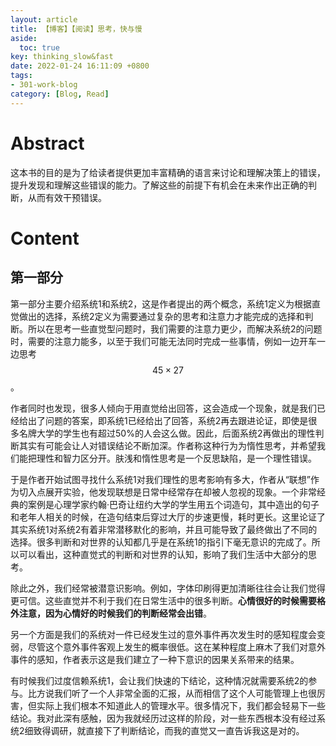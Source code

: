 ```yaml
---
layout: article
title: 【博客】【阅读】思考，快与慢
aside:
  toc: true
key: thinking_slow&fast
date: 2022-01-24 16:11:09 +0800
tags:
- 301-work-blog
category: [Blog, Read]
---
```


# Abstract

这本书的目的是为了给读者提供更加丰富精确的语言来讨论和理解决策上的错误，提升发现和理解这些错误的能力。了解这些的前提下有机会在未来作出正确的判断，从而有效干预错误。

# Content

## 第一部分

第一部分主要介绍系统1和系统2，这是作者提出的两个概念，系统1定义为根据直觉做出的选择，系统2定义为需要通过复杂的思考和注意力才能完成的选择和判断。所以在思考一些直觉型问题时，我们需要的注意力更少，而解决系统2的问题时，需要的注意力能多，以至于我们可能无法同时完成一些事情，例如一边开车一边思考$$45 \times 27$$。

作者同时也发现，很多人倾向于用直觉给出回答，这会造成一个现象，就是我们已经给出了问题的答案，即系统1已经给出了回答，系统2再去跟进论证，即使是很多名牌大学的学生也有超过50%的人会这么做。因此，后面系统2再做出的理性判断其实有可能会让人对错误结论不断加深。作者称这种行为为惰性思考，并希望我们能把理性和智力区分开。肤浅和惰性思考是一个反思缺陷，是一个理性错误。

于是作者开始试图寻找什么系统1对我们理性的思考影响有多大，作者从“联想”作为切入点展开实验，他发现联想是日常中经常存在却被人忽视的现象。一个非常经典的案例是心理学家约翰·巴奇让纽约大学的学生用五个词造句，其中造出的句子和老年人相关的时候，在造句结束后穿过大厅的步速更慢，耗时更长。这里论证了其实系统1对系统2有着非常潜移默化的影响，并且可能导致了最终做出了不同的选择。很多判断和对世界的认知都几乎是在系统1的指引下毫无意识的完成了。所以可以看出，这种直觉式的判断和对世界的认知，影响了我们生活中大部分的思考。

除此之外，我们经常被潜意识影响。例如，字体印刷得更加清晰往往会让我们觉得更可信。这些直觉并不利于我们在日常生活中的很多判断。**心情很好的时候需要格外注意，因为心情好的时候我们的判断经常会出错**。

另一个方面是我们的系统对一件已经发生过的意外事件再次发生时的感知程度会变弱，尽管这个意外事件客观上发生的概率很低。这在某种程度上麻木了我们对意外事件的感知，作者表示这是我们建立了一种下意识的因果关系带来的结果。

有时候我们过度信赖系统1，会让我们快速的下结论，这种情况就需要系统2的参与。比方说我们听了一个人非常全面的汇报，从而相信了这个人可能管理上也很厉害，但实际上我们根本不知道此人的管理水平。很多情况下，我们都会轻易下一些结论。我对此深有感触，因为我就经历过这样的阶段，对一些东西根本没有经过系统2细致得调研，就直接下了判断结论，而我的直觉又一直告诉我这是对的。